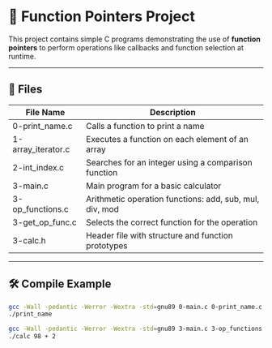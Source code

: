 # 📌 Function Pointers Project

This project contains simple C programs demonstrating the use of **function pointers** to perform operations like callbacks and function selection at runtime.

---

## 📁 Files

| File Name         | Description                                            |
|------------------|--------------------------------------------------------|
| 0-print_name.c    | Calls a function to print a name                      |
| 1-array_iterator.c| Executes a function on each element of an array       |
| 2-int_index.c     | Searches for an integer using a comparison function   |
| 3-main.c          | Main program for a basic calculator                   |
| 3-op_functions.c  | Arithmetic operation functions: add, sub, mul, div, mod |
| 3-get_op_func.c   | Selects the correct function for the operation        |
| 3-calc.h          | Header file with structure and function prototypes    |

---

## 🛠️ Compile Example

```bash
gcc -Wall -pedantic -Werror -Wextra -std=gnu89 0-main.c 0-print_name.c -o print_name
./print_name

gcc -Wall -pedantic -Werror -Wextra -std=gnu89 3-main.c 3-op_functions.c 3-get_op_func.c -o calc
./calc 98 + 2

